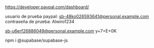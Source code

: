 https://developer.paypal.com/dashboard/

usuario de prueba paypal:
sb-48ko026593641@personal.example.com
contraseña de prueba:
Alwiro1234

sb-u6erf26886049@personal.example.com
y+7=E+0K

npm i @supabase/supabase-js
